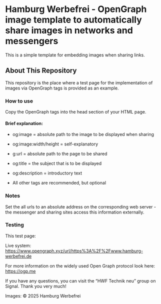 # Hamburg Werbefrei - OpenGraph image template to automatically share images in networks and messengers

This is a simple template for embedding images when sharing links.

## About This Repository

This repository is the place where a test page for the implementation of images via OpenGraph tags is provided as an example.

### How to use

Copy the OpenGraph tags into the head section of your HTML page.

#### Brief explanation:

* og:image = absolute path to the image to be displayed when sharing

* og:image:width/height = self-explanatory

* g:url = absolute path to the page to be shared

* og:title = the subject that is to be displayed

* og:description = introductory text

* All other tags are recommended, but optional

### Notes

Set the all urls to an absolute address on the corresponding web server - the messenger and sharing sites access this information externally.

### Testing

This test page:


Live system:
https://www.opengraph.xyz/url/https%3A%2F%2Fwww.hamburg-werbefrei.de

For more information on the widely used Open Graph protocol look here:
https://ogp.me

If you have any questions, you can visit the “HWF Technik neu” group on Signal. Thank you very much!

Images: © 2025 Hamburg Werbefrei
